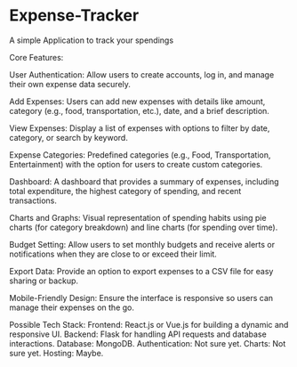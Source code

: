 # Expense-Tracker
A simple Application to track your spendings

Core Features:

User Authentication:
Allow users to create accounts, log in, and manage their own expense data securely.

Add Expenses:
Users can add new expenses with details like amount, category (e.g., food, transportation, etc.), date, and a brief description.

View Expenses:
Display a list of expenses with options to filter by date, category, or search by keyword.

Expense Categories:
Predefined categories (e.g., Food, Transportation, Entertainment) with the option for users to create custom categories.

Dashboard:
A dashboard that provides a summary of expenses, including total expenditure, the highest category of spending, and recent transactions.

Charts and Graphs:
Visual representation of spending habits using pie charts (for category breakdown) and line charts (for spending over time).

Budget Setting:
Allow users to set monthly budgets and receive alerts or notifications when they are close to or exceed their limit.

Export Data:
Provide an option to export expenses to a CSV file for easy sharing or backup.

Mobile-Friendly Design:
Ensure the interface is responsive so users can manage their expenses on the go.

Possible Tech Stack:
Frontend: React.js or Vue.js for building a dynamic and responsive UI.
Backend: Flask for handling API requests and database interactions.
Database: MongoDB.
Authentication: Not sure yet.
Charts: Not sure yet.
Hosting: Maybe.
